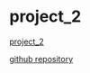 # project_2

[project_2](http://project2v3.eastus.azurecontainer.io/article_index.html)

[github repository](https://github.com/mdmrts/calculator)
